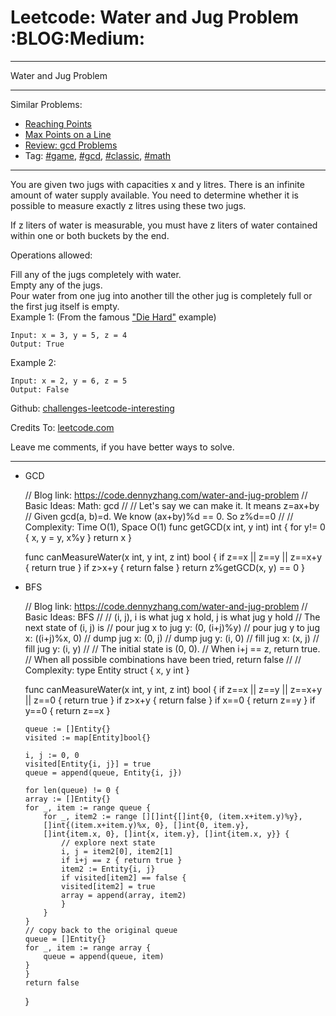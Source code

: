 
# Leetcode: Water and Jug Problem     :BLOG:Medium:

---

Water and Jug Problem  

---

Similar Problems:  

-   [Reaching Points](https://code.dennyzhang.com/reaching-points)
-   [Max Points on a Line](https://code.dennyzhang.com/max-points-on-a-line)
-   [Review: gcd Problems](https://code.dennyzhang.com/review-gcd)
-   Tag: [#game](https://code.dennyzhang.com/tag/game), [#gcd](https://code.dennyzhang.com/tag/gcd), [#classic](https://code.dennyzhang.com/tag/classic), [#math](https://code.dennyzhang.com/tag/math)

---

You are given two jugs with capacities x and y litres. There is an infinite amount of water supply available. You need to determine whether it is possible to measure exactly z litres using these two jugs.  

If z liters of water is measurable, you must have z liters of water contained within one or both buckets by the end.  

Operations allowed:  

Fill any of the jugs completely with water.  
Empty any of the jugs.  
Pour water from one jug into another till the other jug is completely full or the first jug itself is empty.  
Example 1: (From the famous ["Die Hard"](https://www.youtube.com/watch?v=BVtQNK_ZUJg) example)  

    Input: x = 3, y = 5, z = 4
    Output: True

Example 2:  

    Input: x = 2, y = 6, z = 5
    Output: False

Github: [challenges-leetcode-interesting](https://github.com/DennyZhang/challenges-leetcode-interesting/tree/master/problems/water-and-jug-problem)  

Credits To: [leetcode.com](https://leetcode.com/problems/water-and-jug-problem/description/)  

Leave me comments, if you have better ways to solve.  

---

-   GCD

    // Blog link: https://code.dennyzhang.com/water-and-jug-problem
    // Basic Ideas: Math: gcd
    //
    //  Let's say we can make it. It means z=ax+by
    //  Given gcd(a, b)=d. We know (ax+by)%d == 0. So z%d==0
    //
    // Complexity: Time O(1), Space O(1)
    func getGCD(x int, y int) int {
        for y!= 0 {
    	x, y = y, x%y
        }
        return x
    }
    
    func canMeasureWater(x int, y int, z int) bool {
        if z==x || z==y || z==x+y { return true }
        if z>x+y { return false }
        return z%getGCD(x, y) == 0
    }

-   BFS

    // Blog link: https://code.dennyzhang.com/water-and-jug-problem
    // Basic Ideas: BFS
    //
    // (i, j), i is what jug x hold, j is what jug y hold
    //    The next state of (i, j) is
    //          pour jug x to jug y: (0, (i+j)%y)
    //          pour jug y to jug x: ((i+j)%x, 0)
    //          dump jug x: (0, j)
    //          dump jug y: (i, 0)
    //          fill jug x: (x, j)
    //          fill jug y: (i, y)
    //
    // The initial state is (0, 0). 
    // When i+j == z, return true.
    // When all possible combinations have been tried, return false
    //
    // Complexity:
    type Entity struct {
        x, y int
    }
    
    func canMeasureWater(x int, y int, z int) bool {
        if z==x || z==y || z==x+y || z==0 { return true }
        if z>x+y { return false }
        if x==0 { return z==y }
        if y==0 { return z==x }
    
        queue := []Entity{}
        visited := map[Entity]bool{}
    
        i, j := 0, 0
        visited[Entity{i, j}] = true
        queue = append(queue, Entity{i, j})
    
        for len(queue) != 0 {
    	array := []Entity{}
    	for _, item := range queue {
    	    for _, item2 := range [][]int{[]int{0, (item.x+item.y)%y}, 
    		[]int{(item.x+item.y)%x, 0}, []int{0, item.y},
    		[]int{item.x, 0}, []int{x, item.y}, []int{item.x, y}} {
    		    // explore next state
    		    i, j = item2[0], item2[1]
    		    if i+j == z { return true }
    		    item2 := Entity{i, j}
    		    if visited[item2] == false {
    			visited[item2] = true
    			array = append(array, item2)
    		    }
    		}
    	}
    	// copy back to the original queue
    	queue = []Entity{}
    	for _, item := range array {
    	    queue = append(queue, item)
    	}
        }
        return false
    }

